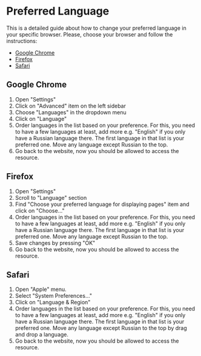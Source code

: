 # Preferred Language

This is a detailed guide about how to change your preferred language in your
specific browser. Please, choose your browser and follow the instructions:

- [Google Chrome](#google-chrome)
- [Firefox](#firefox)
- [Safari](#safari)

## Google Chrome

1. Open "Settings"
2. Click on "Advanced" item on the left sidebar
3. Choose "Languages" in the dropdown menu
4. Click on "Language"
5. Order languages in the list based on your preference. For this, you need to have a few
   languages at least, add more e.g. "English" if you only have a Russian language there.
   The first language in that list is your preferred one. Move any language except
   Russian to the top.
6. Go back to the website, now you should be allowed to access the resource.

## Firefox

1. Open "Settings"
2. Scroll to "Language" section
3. Find "Choose your preferred language for displaying pages" item and click on "Choose..."
4. Order languages in the list based on your preference. For this, you need to have a few
   languages at least, add more e.g. "English" if you only have a Russian language there.
   The first language in that list is your preferred one. Move any language except
   Russian to the top.
5. Save changes by pressing "OK"
6. Go back to the website, now you should be allowed to access the resource.

## Safari

1. Open "Apple" menu.
2. Select "System Preferences..."
3. Click on "Language & Region"
4. Order languages in the list based on your preference. For this, you need to have a few
   languages at least, add more e.g. "English" if you only have a Russian language there.
   The first language in that list is your preferred one. Move any language except
   Russian to the top by drag and drop a language.
5. Go back to the website, now you should be allowed to access the resource.
